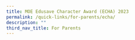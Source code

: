 ```yaml
---
title: MOE Edusave Character Award (ECHA) 2023
permalink: /quick-links/for-parents/echa/
description: ""
third_nav_title: For Parents
---
```

